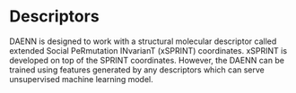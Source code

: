 # Descriptors

DAENN is designed to work with a structural molecular descriptor called extended Social PeRmutation INvarianT (xSPRINT) coordinates.
xSPRINT is developed on top of the SPRINT coordinates. However, the DAENN can be trained using features generated by any descriptors 
which can serve unsupervised machine learning model.
 